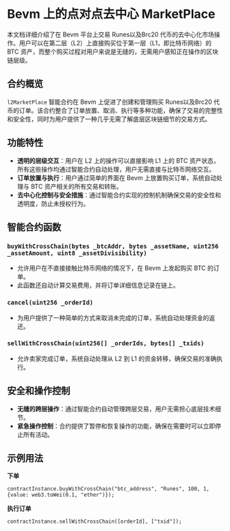 # Bevm 上的点对点去中心 MarketPlace

本文档详细介绍了在 Bevm 平台上交易 Runes以及Brc20 代币的去中心化市场操作。用户可以在第二层（L2）上直接购买位于第一层（L1，即比特币网络）的 BTC 资产，而整个购买过程对用户来说是无缝的，无需用户感知正在操作的区块链层级。

## 合约概览

`l2MarketPlace` 智能合约在 Bevm 上促进了创建和管理购买 Runes以及Brc20 代币的订单。该合约整合了订单放置、取消、执行等多种功能，确保了交易的完整性和安全性，同时为用户提供了一种几乎无需了解底层区块链细节的交易方式。

## 功能特性
* **透明的层级交互**：用户在 L2 上的操作可以直接影响 L1 上的 BTC 资产状态，所有这些操作均通过智能合约自动处理，用户无需直接与比特币网络交互。
* **订单放置与执行**：用户通过简单的界面在 Bevm 上放置购买订单，系统自动处理与 BTC 资产相关的所有交易和转账。
* **去中心化控制与安全措施**：通过智能合约实现的控制机制确保交易的安全性和透明度，防止未授权行为。


## 智能合约函数

### `buyWithCrossChain(bytes _btcAddr, bytes _assetName, uint256 _assetAmount, uint8 _assetDivisibility)`
* 允许用户在不直接接触比特币网络的情况下，在 Bevm 上发起购买 BTC 的订单。
* 此函数还自动计算交易费用，并将订单详细信息记录在链上。

### `cancel(uint256 _orderId)`
* 为用户提供了一种简单的方式来取消未完成的订单，系统自动处理资金的返还。

### `sellWithCrossChain(uint256[] _orderIds, bytes[] _txids)`
* 允许卖家完成订单，系统自动处理从 L2 到 L1 的资金转移，确保交易的准确执行。

## 安全和操作控制
* **无缝的跨层操作**：通过智能合约自动管理跨层交易，用户无需担心底层技术细节。
* **紧急操作控制**：合约提供了暂停和恢复操作的功能，确保在需要时可以立即停止所有活动。


## 示例用法

**下单**
```
contractInstance.buyWithCrossChain("btc_address", "Runes", 100, 1, {value: web3.toWei(0.1, "ether")});
```

**执行订单**

```
contractInstance.sellWithCrossChain([orderId], ["txid"]);

```
